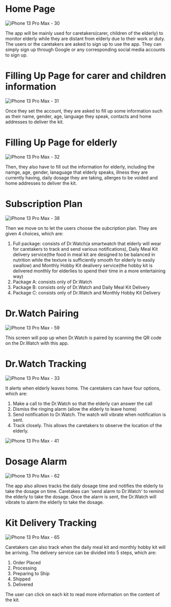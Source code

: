 # Home Page

![iPhone 13 Pro Max - 30](https://user-images.githubusercontent.com/79050073/163307914-23af3bbc-c61f-4a08-a4e7-4de3121e51bd.png)

The app will be mainly used for caretakers(carer, children of the elderly) to monitor elderly while they are distant from elderly due to their work or duty. The users or the caretakers are asked to sign up to use the app. They can simply sign up through Google or any corresponding social media accounts to sign up. 

# Filling Up Page for carer and children information
![iPhone 13 Pro Max - 31](https://user-images.githubusercontent.com/79050073/163308133-f15e0f53-003d-46f2-9ea0-9ca455d554e9.png)

Once they set the account, they are asked to fill up some information such as their name, gender, age, language they speak, contacts and home addresses to deliver the kit.

# Filling Up Page for elderly
![iPhone 13 Pro Max - 32](https://user-images.githubusercontent.com/79050073/163308144-9249c590-5b67-4d03-af94-3fe8d6a2913a.png)

Then, they also have to fill out the information for elderly, including the namge, age, gender, lanaguage that elderly speaks, illness they are currently having, daily dosage they are taking, allerges to be voided and home addresses to deliver the kit.

# Subscription Plan
![iPhone 13 Pro Max - 38](https://user-images.githubusercontent.com/79050073/163308233-4cdfac60-01b0-4d94-830d-91dcda6851e5.png)

Then we move on to let the users choose the subcription plan. They are given 4 choices, which are:
1. Full package: consists of Dr.Watch(a smartwatch that elderly will wear for caretakers to track and send various notifications), Daily Meal Kit delivery service(the food in meal kit are designed to be balanced in nutrition while the texture is sufficiently smooth for elderly to easily swallow) and Monthly Hobby Kit dealivery service(the hobby kit is delivered monthly for elderlies to spend their time in a more entertaining way)
2. Package A: consists only of Dr.Watch
3. Package B: consists only of Dr.Watch and Daily Meal Kit Delivery
4. Package C: consists only of Dr.Watch and Monthly Hobby Kit Delivery


# Dr.Watch Pairing
![iPhone 13 Pro Max - 59](https://user-images.githubusercontent.com/79050073/163308584-5affeeb2-c029-45c9-b4d9-1d75bee20602.png)

This screen will pop up when Dr.Watch is paired by scanning the QR code on the Dr.Watch with this app.

# Dr.Watch Tracking
![iPhone 13 Pro Max - 33](https://user-images.githubusercontent.com/79050073/163308267-379fd33e-fe78-4372-935a-402c1f72f443.png)

It alerts when elderly leaves home. The caretakers can have four options, which are:
1. Make a call to the Dr.Watch so that the elderly can answer the call
2. Dismiss the ringing alarm (allow the elderly to leave home)
3. Send notification to Dr.Watch. The watch will vibrate when notification is sent.
4. Track closely. This allows the caretakers to observe the location of the elderly.

![iPhone 13 Pro Max - 41](https://user-images.githubusercontent.com/79050073/163308328-63ddb817-79cc-4718-9de8-b7425d9154d5.png)

# Dosage Alarm
![iPhone 13 Pro Max - 62](https://user-images.githubusercontent.com/79050073/163308699-08a27023-906f-45cb-9ede-453169565b64.png)

The app also allows tracks the daily dosage time and notifies the elderly to take the dosage on time. Caretakes can 'send alarm to Dr.Watch' to remind the elderly to take the dosage. Once the alarm is sent, the Dr.Watch will vibrate to alarm the elderly to take the dosage.

# Kit Delivery Tracking
![iPhone 13 Pro Max - 65](https://user-images.githubusercontent.com/79050073/163308956-ede6f5f1-7c35-4213-a142-2418d8afa8cd.png)

Caretakers can also track when the daily meal kit and monthly hobby kit will be arriving. The delivery service can be divided into 5 steps, which are:
1. Order Placed
2. Processing
3. Preparing to Ship
4. Shipped
5. Delivered

The user can click on each kit to read more information on the content of the kit.
